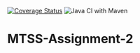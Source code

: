 [![Coverage Status](https://coveralls.io/repos/github/PirateOfTheCaribbean/MTSS-Assignment-2/badge.svg?branch=master&service=github)](https://coveralls.io/github/PirateOfTheCaribbean/MTSS-Assignment-2?branch=master&service=github)
![Java CI with Maven](https://github.com/PirateOfTheCaribbean/MTSS-Assignment-2/actions/workflows/build.yml/badge.svg)

# MTSS-Assignment-2
